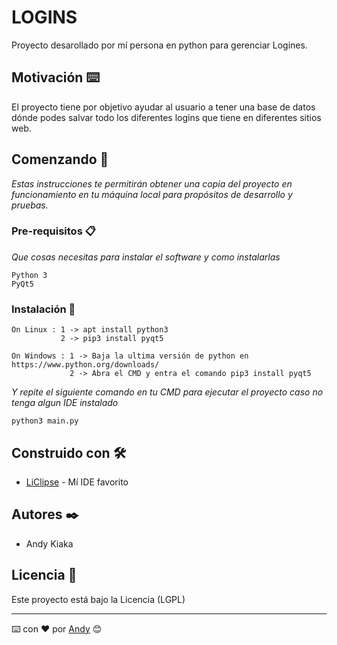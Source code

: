 # LOGINS

Proyecto desarollado por mí persona en python para gerenciar Logines.

## Motivación ⌨️

El proyecto tiene por objetivo ayudar al usuario a tener una base de datos dónde podes salvar todo los diferentes logins que tiene en diferentes sitios web.

## Comenzando 🚀

_Estas instrucciones te permitirán obtener una copia del proyecto en funcionamiento en tu máquina local para propósitos de desarrollo y pruebas._

### Pre-requisitos 📋

_Que cosas necesitas para instalar el software y como instalarlas_

```
Python 3 
PyQt5
```

### Instalación 🔧

```
On Linux : 1 -> apt install python3
           2 -> pip3 install pyqt5
           
On Windows : 1 -> Baja la ultima versión de python en https://www.python.org/downloads/
             2 -> Abra el CMD y entra el comando pip3 install pyqt5
```

_Y repite el siguiente comando en tu CMD para ejecutar el proyecto caso no tenga algun IDE instalado_

```
python3 main.py
```

## Construido con 🛠️

* [LiClipse](https://www.liclipse.com/) - Mí IDE favorito

## Autores ✒️

* Andy Kiaka

## Licencia 📄

Este proyecto está bajo la Licencia (LGPL)

---
⌨️ con ❤️ por [Andy](https://github.com/detona115) 😊
